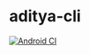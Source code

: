 # aditya-cli

[![Android CI](https://github.com/vm-aditya-anand/aditya-cli/actions/workflows/android.yml/badge.svg?branch=master)](https://github.com/vm-aditya-anand/aditya-cli/actions/workflows/android.yml)
